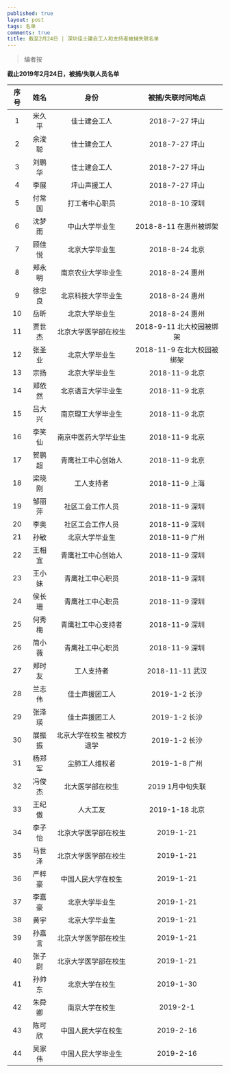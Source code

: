 ```yaml
---
published: true
layout: post
tags: 名单
comments: true
title: 截至2月24日 | 深圳佳士建会工人和支持者被捕失联名单
---
```

<blockquote>
编者按
</blockquote>

**截止2019年2月24日，被捕/失联人员名单**

序号|姓名|身份|被捕/失联时间地点
:--:|:--:|:--:|:--:
1|米久平|佳士建会工人| 2018-7-27 坪山
2|余浚聪|佳士建会工人| 2018-7-27 坪山
3|刘鹏华|佳士建会工人| 2018-7-27 坪山
4|李展  |坪山声援工人| 2018-7-27 坪山
5|付常国|打工者中心职员| 2018-8-10 深圳
6|沈梦雨|中山大学毕业生| 2018-8-11 在惠州被绑架
7|顾佳悦|北京大学毕业生| 2018-8-24 北京
8|郑永明|南京农业大学毕业生|2018-8-24 惠州
9|徐忠良|北京科技大学毕业生| 2018-8-24 惠州
10|岳昕 |北京大学毕业生| 2018-8-24 惠州
11|贾世杰|北京大学医学部在校生| 2018-9-11 北大校园被绑架
12|张圣业|北京大学毕业生| 2018-11-9 在北大校园被绑架
13|宗扬  |北京大学毕业生| 2018-11-9 北京
14|郑依然|北京语言大学毕业生| 2018-11-9 北京
15|吕大兴|南京理工大学毕业生| 2018-11-9 北京
16|李笑仙|南京中医药大学毕业生| 2018-11-9 北京
17|贺鹏超|青鹰社工中心创始人| 2018-11-9 北京
18|梁晓刚|工人支持者| 2018-11-9 上海
19|邹丽萍|社区工会工作人员| 2018-11-9 深圳
20|李奥  |社区工会工作人员| 2018-11-9 深圳
21|孙敏  |北京大学毕业生| 2018-11-9 广州
22|王相宜|青鹰社工中心创始人| 2018-11-9 深圳
23|王小妹|青鹰社工中心职员| 2018-11-9 深圳
24|侯长珊|青鹰社工中心职员| 2018-11-9 深圳
25|何秀梅|青鹰社工中心支持者| 2018-11-9 深圳
26|简小薇|青鹰社工中心职员| 2018-11-9 深圳
27|郑时友|工人支持者| 2018-11-11 武汉
28|兰志伟|佳士声援团工人 | 2019-1-2 长沙
29|张泽瑛|佳士声援团工人 | 2019-1-2 长沙
30|展振振|北京大学在校生 被校方退学| 2019-1-2 长沙
31|杨郑军|尘肺工人维权者| 2019-1-8 广州
32|冯俊杰|北大医学部在校生 | 2019 1月中旬失联
33|王纪傲|人大工友 | 2019-1-18 北京
34|李子怡|北京大学医学部在校生|2019-1-21
35|马世泽|北京大学医学部在校生|2019-1-21
36|严梓豪|中国人民大学在校生|2019-1-21
37|李嘉豪|北京大学毕业生|2019-1-21
38|黄宇|北京大学毕业生|2019-1-21
39|孙嘉言|北京大学医学部在校生| 2019-1-21
40|张子尉|北京大学医学部在校生| 2019-1-21
41|孙帅东|北京大学在校生| 2019-1-30
42|朱舜卿|南京大学在校生| 2019-2-1
43|陈可欣|中国人民大学在校生| 2019-2-16
44|吴家伟|中国人民大学毕业生| 2019-2-16
